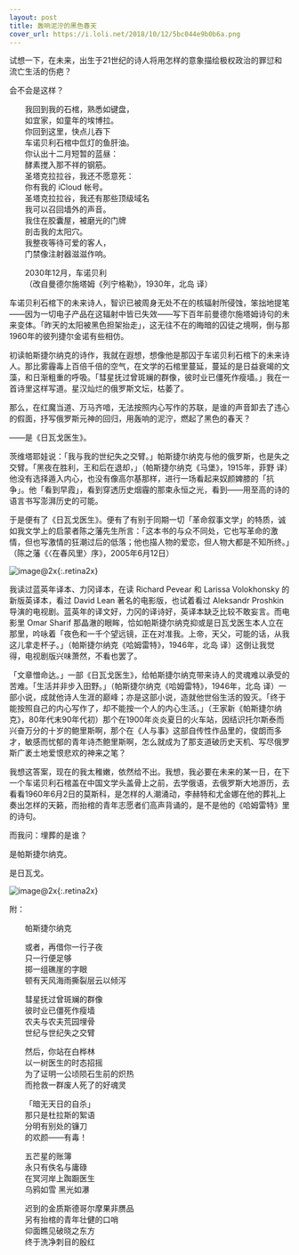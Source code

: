 ```yaml
---
layout: post
title: 轰响泥泞的黑色春天
cover_url: https://i.loli.net/2018/10/12/5bc044e9b0b6a.png
---
```


试想一下，在未来，出生于21世纪的诗人将用怎样的意象描绘极权政治的罪愆和流亡生活的伤疤？

会不会是这样？

&emsp;&emsp;我回到我的石棺，熟悉如键盘，   
&emsp;&emsp;如宜家，如童年的埃博拉。   
&emsp;&emsp;你回到这里，快点儿吞下   
&emsp;&emsp;车诺贝利石棺中氙灯的鱼肝油。   
&emsp;&emsp;你认出十二月短暂的蓝昼：   
&emsp;&emsp;酵素搅入那不祥的钢筋。   
&emsp;&emsp;圣塔克拉拉谷，我还不愿意死：   
&emsp;&emsp;你有我的 iCloud 帐号。   
&emsp;&emsp;圣塔克拉拉谷，我还有那些顶级域名   
&emsp;&emsp;我可以召回墙外的声音。   
&emsp;&emsp;我住在胶囊屋，被磨光的门牌   
&emsp;&emsp;剖击我的太阳穴。   
&emsp;&emsp;我整夜等待可爱的客人，   
&emsp;&emsp;门禁像注射器滋滋作响。

&emsp;&emsp;2030年12月，车诺贝利   
&emsp;&emsp;（改自曼德尔施塔姆《列宁格勒》，1930年，北岛 译）

车诺贝利石棺下的未来诗人，智识已被周身无处不在的核辐射所侵蚀，笨拙地提笔——因为一切电子产品在这辐射中皆已失效——写下百年前曼德尔施塔姆诗句的未来变体。「昨天的太阳被黑色担架抬走」，这无往不在的晦暗的囚徒之境啊，倒与那1960年的彼列捷尔金诺有些相仿。

初读帕斯捷尔纳克的诗作，我就在遐想，想像他是那囚于车诺贝利石棺下的未来诗人。那比雾霾毒上百倍千倍的空气，在文学的石棺里蔓延，蔓延的是日益衰竭的文藻，和日渐粗重的呼吸。「彗星抚过曾斑斓的群像，彼时业已僵死作瘦墙。」我在一首诗里这样写道。星汉灿烂的俄罗斯文坛，枯萎了。

那么，在红魔当道、万马齐喑，无法按照内心写作的苏联，是谁的声音卸去了违心的假面，抒写俄罗斯元神的回归，用轰响的泥泞，燃起了黑色的春天？

——是《日瓦戈医生》。

茨维塔耶娃说：「我与我的世纪失之交臂。」帕斯捷尔纳克与他的俄罗斯，也是失之交臂。「黑夜在胜利，王和后在退却，」（帕斯捷尔纳克《马堡》，1915年，菲野 译）他没有选择遁入内心，也没有像高尔基那样，进行一场看起来奴颜婢膝的「抗争」。他「看到早霞」，看到穿透历史烟霾的那束永恒之光，看到——用至高的诗的语言书写澎湃历史的可能。

于是便有了《日瓦戈医生》。便有了有别于同期一切「革命叙事文学」的特质，诚如我文学上的启蒙者陈之藩先生所言：「这本书的与众不同处，它也写革命的激情，但也写激情的狂潮过后的低落；他也描人物的爱恋，但人物大都是不知所终。」（陈之藩《〈在春风里〉序》，2005年6月12日）

![image@2x](https://i.loli.net/2018/10/12/5bc044dc97ef2.jpg){:.retina2x}

我读过蓝英年译本、力冈译本，在读 Richard Pevear 和 Larissa Volokhonsky 的新版英译本，看过 David Lean 著名的电影版，也试着看过 Aleksandr Proshkin 导演的电视剧。蓝英年的译文好，力冈的译诗好，英译本缺乏比较不敢妄言。而电影里 Omar Sharif 那晶澈的眼眸，恰如帕斯捷尔纳克抑或是日瓦戈医生本人立在那里，吟咏着「夜色和一千个望远镜，正在对准我。上帝，天父，可能的话，从我这儿拿走杯子。」（帕斯捷尔纳克《哈姆雷特》，1946年，北岛 译）这倒让我觉得，电视剧版兴味萧然，不看也罢了。

「文章憎命达。」一部《日瓦戈医生》，给帕斯捷尔纳克带来诗人的灵魂难以承受的苦难。「生活并非步入田野。」（帕斯捷尔纳克《哈姆雷特》，1946年，北岛 译）一部小说，成就他诗人生涯的巅峰；亦是这部小说，造就他世俗生活的毁灭。「终于能按照自己的内心写作了，却不能按一个人的内心生活。」（王家新《帕斯捷尔纳克》，80年代末90年代初）那个在1900年炎炎夏日的火车站，因结识托尔斯泰而兴奋万分的十岁的鲍里斯啊，那个在《人与事》这部自传性作品里的，俊朗而多才，敏感而忧郁的青年诗杰鲍里斯啊，怎么就成为了那支道破历史天机、写尽俄罗斯广袤土地爱恨悲欢的神来之笔？

我想这答案，现在的我太稚嫩，依然给不出。我想，我必要在未来的某一日，在下一个车诺贝利石棺盖在中国文学头盖骨上之前，去学俄语，去俄罗斯大地游历，去看看1960年6月2日的莫斯科，是怎样的人潮涌动，李赫特和尤金娜在他的葬礼上奏出怎样的天籁，而抬棺的青年志愿者们高声背诵的，是不是他的《哈姆雷特》里的诗句。

而我问：埋葬的是谁？

是帕斯捷尔纳克。

是日瓦戈。

![image@2x](https://i.loli.net/2018/10/12/5bc044d99fe0b.jpg){:.retina2x}

附：

&emsp;&emsp;帕斯捷尔纳克

&emsp;&emsp;或者，再借你一行子夜   
&emsp;&emsp;只一行便足够   
&emsp;&emsp;掷一组礁崖的字眼   
&emsp;&emsp;顿有天风海雨撕裂层云以倾泻

&emsp;&emsp;彗星抚过曾斑斓的群像   
&emsp;&emsp;彼时业已僵死作瘦墙   
&emsp;&emsp;农夫与农夫荒园埋骨   
&emsp;&emsp;世纪与世纪失之交臂

&emsp;&emsp;然后，你站在白桦林   
&emsp;&emsp;以一树医生的时态招摇   
&emsp;&emsp;为了证明一公顷陨石生前的炽热   
&emsp;&emsp;而抢救一群废人死了的好魂灵

&emsp;&emsp;「暗无天日的自杀」   
&emsp;&emsp;那只是杜拉斯的絮语   
&emsp;&emsp;分明有别处的镰刀   
&emsp;&emsp;的欢颜——有毒！

&emsp;&emsp;五芒星的账簿   
&emsp;&emsp;永只有佚名与庸碌   
&emsp;&emsp;在冥河岸上踟蹰医生   
&emsp;&emsp;乌鸦如雪 黑光如瀑

&emsp;&emsp;迟到的金质斯德哥尔摩果非赝品   
&emsp;&emsp;另有抬棺的青年壮健的口哨   
&emsp;&emsp;仰面瞧见破晓之东方   
&emsp;&emsp;终于洗净刺目的殷红

